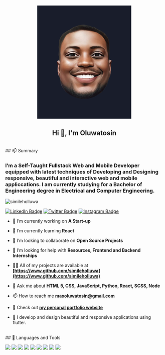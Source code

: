 
<p align="center"><img src="./banner.png" alt="My Banner" width="300"/></p>

<h2 align="center"> Hi 👋, I'm Oluwatosin </h2>
<br>
## 📫 Summary

<h3 align="left">I’m a Self-Taught Fullstack Web and Mobile Developer equipped with latest techniques of Developing and Designing responsive, beautiful and interactive web and mobile appliccations. I am currently studying for a Bachelor of Engineering degree in Electrical and Computer Engineering.</h6>

<p align="left"> <img src="https://komarev.com/ghpvc/?username=simileholluwa&label=Profile%20views&color=0e75b6&style=flat" alt="simileholluwa" /></p>

[![LinkedIn Badge](https://img.shields.io/badge/LinkedIn-Profile-informational?style=flat&logo=linkedin&logoColor=white&color=0D76A8)](https://www.linkedin.com/in/ajanaku-oluwatosin-ezekiel-243133200/)
[![Twitter Badge](https://img.shields.io/badge/Twitter-Profile-informational?style=flat&logo=twitter&logoColor=white&color=1CA2F1)](https://twitter.com/simileholluwa)
[![Instagram Badge](https://img.shields.io/badge/Instagram-Profile-informational?style=flat&logo=instagram&logoColor=white&color=1CA2F1)](https://instagram.com/simileholluwa)


- 🔭 I’m currently working on **A Start-up**

- 🌱 I’m currently learning **React**

- 👯 I’m looking to collaborate on **Open Source Projects**

- 🤝 I’m looking for help with **Resources, Frontend and Backend Internships**

- 👨‍💻 All of my projects are available at **[https://www.github.com/simileholluwa](https://www.github.com/simileholluwa)**

- 💬 Ask me about **HTML 5, CSS, JavaScript, Python, React, SCSS, Node**

- 📫 How to reach me **maxoluwatosin@gmail.com**

- 📣 Check out **[my personal portfolio website](https://simileholluwa.github.io)**

- 🤝 I develop and design beautiful and responsive applications using flutter.

<br>
## 💼 Languages and Tools

![](https://img.shields.io/badge/Code-Dart-informational?style=flat&logo=dart&logoColor=white&color=4AB197)
![](https://img.shields.io/badge/Code-React-informational?style=flat&logo=react&logoColor=white&color=4AB197)
![](https://img.shields.io/badge/Code-Firebase-informational?style=flat&logo=firebase&logoColor=white&color=4AB197)
![](https://img.shields.io/badge/Code-JavaScript-informational?style=flat&logo=JavaScript&logoColor=white&color=4AB197)
![](https://img.shields.io/badge/Code-GoLang-informational?style=flat&logo=GoLang&logoColor=white&color=4AB197)
![](https://img.shields.io/badge/Code-Python-informational?style=flat&logo=Python&logoColor=white&color=4AB197)
![](https://img.shields.io/badge/Code-C++-informational?style=flat&logo=C++&logoColor=white&color=4AB197)
![](https://img.shields.io/badge/Code-MongoDB-informational?style=flat&logo=MongoDB&logoColor=white&color=4AB197)
![](https://img.shields.io/badge/Code-MySQL-informational?style=flat&logo=MySQL&logoColor=white&color=4AB197)

